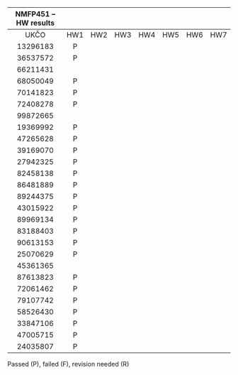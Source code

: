 |     **NMFP451 – HW results**          |                 |      |      |      |      |      |      |
|:-------------------------------------:|:---------------:|:----:|:----:|:----:|:----:|:----:|:----:|
| UKČO                                  | HW1             | HW2  | HW3  | HW4  | HW5  | HW6  | HW7  |
| 13296183                              | P               |      |      |      |      |      |      |
| 36537572                              | P               |      |      |      |      |      |      |  
| 66211431                              |                |      |      |      |      |      |      |    
| 68050049                              | P               |      |      |      |      |      |      |      
| 70141823                              | P               |      |      |      |      |      |      |      
| 72408278                              | P               |      |      |      |      |      |      |      
| 99872665                              |                |      |      |      |      |      |      |      
| 19369992                              | P               |      |      |      |      |      |      |      
| 47265628                              | P               |      |      |      |      |      |      |     
| 39169070                              | P               |      |      |      |      |      |      |     
| 27942325                              | P               |      |      |      |      |      |      |      
| 82458138                              | P               |      |      |      |      |      |      |      
| 86481889                              | P               |      |      |      |      |      |      |      
| 89244375                              | P               |      |      |      |      |      |      |      
| 43015922                              | P               |      |      |      |      |      |      |      
| 89969134                              | P               |      |      |      |      |      |      |      
| 83188403                              | P               |      |      |      |      |      |      |      
| 90613153                              | P               |      |      |      |      |      |      |      
| 25070629                              | P               |      |      |      |      |      |      |      
| 45361365                              |                |      |      |      |      |      |      |      
| 87613823                              | P               |      |      |      |      |      |      |      
| 72061462                              | P               |      |      |      |      |      |      |      
| 79107742                              | P               |      |      |      |      |      |      |      
| 58526430                              | P               |      |      |      |      |      |      |      
| 33847106                              | P               |      |      |      |      |      |      |      
| 47005715                              | P               |      |      |      |      |      |      |      
| 24035807                              | P               |      |      |      |      |      |      |      

Passed (P), failed (F), revision needed (R)
